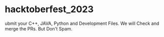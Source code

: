 # hacktoberfest_2023
ubmit your C++, JAVA, Python and Development Files. We will Check and merge the PRs. But Don't Spam.

